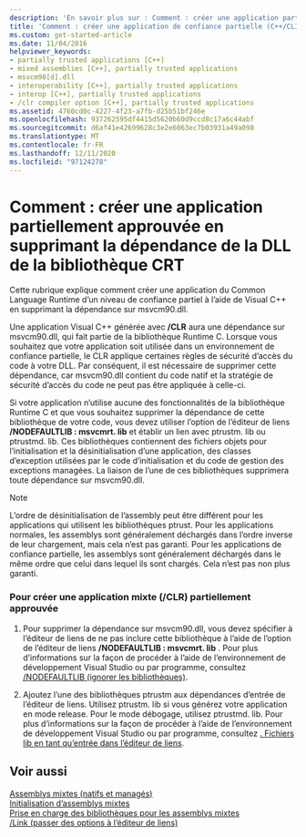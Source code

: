```yaml
---
description: 'En savoir plus sur : Comment : créer une application partiellement approuvée en supprimant la dépendance sur la DLL de bibliothèque CRT'
title: 'Comment : créer une application de confiance partielle (C++/CLI)'
ms.custom: get-started-article
ms.date: 11/04/2016
helpviewer_keywords:
- partially trusted applications [C++]
- mixed assemblies [C++], partially trusted applications
- msvcm90[d].dll
- interoperability [C++], partially trusted applications
- interop [C++], partially trusted applications
- /clr compiler option [C++], partially trusted applications
ms.assetid: 4760cd0c-4227-4f23-a7fb-d25b51bf246e
ms.openlocfilehash: 937262595df4415d5620b60d9ccd8c17a6c44abf
ms.sourcegitcommit: d6af41e42699628c3e2e6063ec7b03931a49a098
ms.translationtype: MT
ms.contentlocale: fr-FR
ms.lasthandoff: 12/11/2020
ms.locfileid: "97124278"
---
```

# <a name="how-to-create-a-partially-trusted-application-by-removing-dependency-on-the-crt-library-dll"></a>Comment : créer une application partiellement approuvée en supprimant la dépendance de la DLL de la bibliothèque CRT

Cette rubrique explique comment créer une application du Common Language Runtime d’un niveau de confiance partiel à l’aide de Visual C++ en supprimant la dépendance sur msvcm90.dll.

Une application Visual C++ générée avec **/CLR** aura une dépendance sur msvcm90.dll, qui fait partie de la bibliothèque Runtime C. Lorsque vous souhaitez que votre application soit utilisée dans un environnement de confiance partielle, le CLR applique certaines règles de sécurité d’accès du code à votre DLL. Par conséquent, il est nécessaire de supprimer cette dépendance, car msvcm90.dll contient du code natif et la stratégie de sécurité d’accès du code ne peut pas être appliquée à celle-ci.

Si votre application n’utilise aucune des fonctionnalités de la bibliothèque Runtime C et que vous souhaitez supprimer la dépendance de cette bibliothèque de votre code, vous devez utiliser l’option de l’éditeur de liens **/NODEFAULTLIB : msvcmrt. lib** et établir un lien avec ptrustm. lib ou ptrustmd. lib. Ces bibliothèques contiennent des fichiers objets pour l’initialisation et la désinitialisation d’une application, des classes d’exception utilisées par le code d’initialisation et du code de gestion des exceptions managées. La liaison de l’une de ces bibliothèques supprimera toute dépendance sur msvcm90.dll.

> [!NOTE]
> L’ordre de désinitialisation de l’assembly peut être différent pour les applications qui utilisent les bibliothèques ptrust. Pour les applications normales, les assemblys sont généralement déchargés dans l’ordre inverse de leur chargement, mais cela n’est pas garanti. Pour les applications de confiance partielle, les assemblys sont généralement déchargés dans le même ordre que celui dans lequel ils sont chargés. Cela n’est pas non plus garanti.

### <a name="to-create-a-partially-trusted-mixed-clr-application"></a>Pour créer une application mixte (/CLR) partiellement approuvée

1. Pour supprimer la dépendance sur msvcm90.dll, vous devez spécifier à l’éditeur de liens de ne pas inclure cette bibliothèque à l’aide de l’option de l’éditeur de liens **/NODEFAULTLIB : msvcmrt. lib** . Pour plus d’informations sur la façon de procéder à l’aide de l’environnement de développement Visual Studio ou par programme, consultez [/NODEFAULTLIB (ignorer les bibliothèques)](../build/reference/nodefaultlib-ignore-libraries.md).

1. Ajoutez l’une des bibliothèques ptrustm aux dépendances d’entrée de l’éditeur de liens. Utilisez ptrustm. lib si vous générez votre application en mode release. Pour le mode débogage, utilisez ptrustmd. lib. Pour plus d’informations sur la façon de procéder à l’aide de l’environnement de développement Visual Studio ou par programme, consultez [. Fichiers lib en tant qu’entrée dans l’éditeur de liens](../build/reference/dot-lib-files-as-linker-input.md).

## <a name="see-also"></a>Voir aussi

[Assemblys mixtes (natifs et managés)](../dotnet/mixed-native-and-managed-assemblies.md)<br/>
[Initialisation d’assemblys mixtes](../dotnet/initialization-of-mixed-assemblies.md)<br/>
[Prise en charge des bibliothèques pour les assemblys mixtes](../dotnet/library-support-for-mixed-assemblies.md)<br/>
[/Link (passer des options à l’éditeur de liens)](../build/reference/link-pass-options-to-linker.md)
